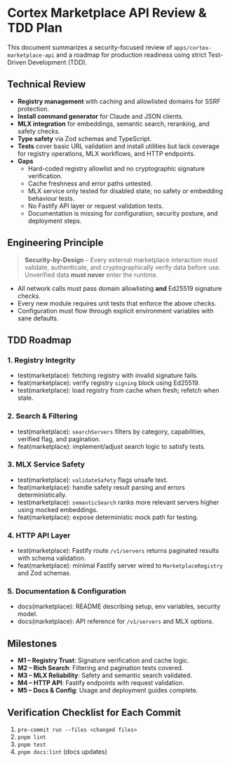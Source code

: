 # Cortex Marketplace API Review & TDD Plan

This document summarizes a security-focused review of `apps/cortex-marketplace-api` and a roadmap for production readiness using strict Test-Driven Development (TDD).

## Technical Review

- **Registry management** with caching and allowlisted domains for SSRF protection.
- **Install command generator** for Claude and JSON clients.
- **MLX integration** for embeddings, semantic search, reranking, and safety checks.
- **Type safety** via Zod schemas and TypeScript.
- **Tests** cover basic URL validation and install utilities but lack coverage for registry operations, MLX workflows, and HTTP endpoints.
- **Gaps**
  - Hard-coded registry allowlist and no cryptographic signature verification.
  - Cache freshness and error paths untested.
  - MLX service only tested for disabled state; no safety or embedding behaviour tests.
  - No Fastify API layer or request validation tests.
  - Documentation is missing for configuration, security posture, and deployment steps.

## Engineering Principle

> **Security-by-Design** – Every external marketplace interaction must validate, authenticate, and cryptographically verify data before use. Unverified data **must never** enter the runtime.

- All network calls must pass domain allowlisting **and** Ed25519 signature checks.
- Every new module requires unit tests that enforce the above checks.
- Configuration must flow through explicit environment variables with sane defaults.

## TDD Roadmap

### 1. Registry Integrity

- test(marketplace): fetching registry with invalid signature fails.
- feat(marketplace): verify registry `signing` block using Ed25519.
- test(marketplace): load registry from cache when fresh; refetch when stale.

### 2. Search & Filtering

- test(marketplace): `searchServers` filters by category, capabilities, verified flag, and pagination.
- feat(marketplace): implement/adjust search logic to satisfy tests.

### 3. MLX Service Safety

- test(marketplace): `validateSafety` flags unsafe text.
- feat(marketplace): handle safety result parsing and errors deterministically.
- test(marketplace): `semanticSearch` ranks more relevant servers higher using mocked embeddings.
- feat(marketplace): expose deterministic mock path for testing.

### 4. HTTP API Layer

- test(marketplace): Fastify route `/v1/servers` returns paginated results with schema validation.
- feat(marketplace): minimal Fastify server wired to `MarketplaceRegistry` and Zod schemas.

### 5. Documentation & Configuration

- docs(marketplace): README describing setup, env variables, security model.
- docs(marketplace): API reference for `/v1/servers` and MLX options.

## Milestones

- **M1 – Registry Trust**: Signature verification and cache logic.
- **M2 – Rich Search**: Filtering and pagination tests covered.
- **M3 – MLX Reliability**: Safety and semantic search validated.
- **M4 – HTTP API**: Fastify endpoints with request validation.
- **M5 – Docs & Config**: Usage and deployment guides complete.

## Verification Checklist for Each Commit

1. `pre-commit run --files <changed files>`
2. `pnpm lint`
3. `pnpm test`
4. `pnpm docs:lint` (docs updates)
